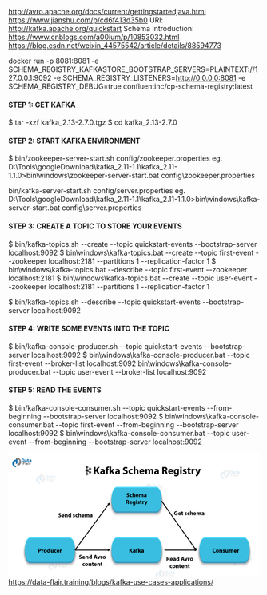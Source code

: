 http://avro.apache.org/docs/current/gettingstartedjava.html
https://www.jianshu.com/p/cd6f413d35b0
URl: http://kafka.apache.org/quickstart
Schema Introduction: https://www.cnblogs.com/a00ium/p/10853032.html
https://blog.csdn.net/weixin_44575542/article/details/88594773

docker run -p 8081:8081  -e  SCHEMA_REGISTRY_KAFKASTORE_BOOTSTRAP_SERVERS=PLAINTEXT://127.0.0.1:9092 -e SCHEMA_REGISTRY_LISTENERS=http://0.0.0.0:8081 -e SCHEMA_REGISTRY_DEBUG=true confluentinc/cp-schema-registry:latest
#### STEP 1: GET KAFKA
$ tar -xzf kafka_2.13-2.7.0.tgz
$ cd kafka_2.13-2.7.0

#### STEP 2: START KAFKA ENVIRONMENT
$ bin/zookeeper-server-start.sh config/zookeeper.properties
  eg. D:\Tools\googleDownload\kafka_2.11-1.1\kafka_2.11-1.1.0>bin\windows\zookeeper-server-start.bat config\zookeeper.properties

bin/kafka-server-start.sh config/server.properties
   eg. D:\Tools\googleDownload\kafka_2.11-1.1\kafka_2.11-1.1.0>bin\windows\kafka-server-start.bat config\server.properties

#### STEP 3: CREATE A TOPIC TO STORE YOUR EVENTS
$ bin/kafka-topics.sh --create --topic quickstart-events --bootstrap-server localhost:9092
$ bin\windows\kafka-topics.bat --create --topic first-event --zookeeper localhost:2181 --partitions 1 --replication-factor 1
$ bin\windows\kafka-topics.bat --describe --topic first-event --zookeeper localhost:2181
$ bin\windows\kafka-topics.bat --create --topic user-event --zookeeper localhost:2181 --partitions 1 --replication-factor 1

$ bin/kafka-topics.sh --describe --topic quickstart-events --bootstrap-server localhost:9092

#### STEP 4: WRITE SOME EVENTS INTO THE TOPIC
$ bin/kafka-console-producer.sh --topic quickstart-events --bootstrap-server localhost:9092
$ bin\windows\kafka-console-producer.bat --topic first-event --broker-list localhost:9092
  bin\windows\kafka-console-producer.bat --topic user-event --broker-list localhost:9092


#### STEP 5: READ THE EVENTS
$ bin/kafka-console-consumer.sh --topic quickstart-events --from-beginning --bootstrap-server localhost:9092
$ bin\windows\kafka-console-consumer.bat --topic first-event --from-beginning  --bootstrap-server localhost:9092
$ bin\windows\kafka-console-consumer.bat --topic user-event --from-beginning  --bootstrap-server localhost:9092

![img.png](img.png)
https://data-flair.training/blogs/kafka-use-cases-applications/